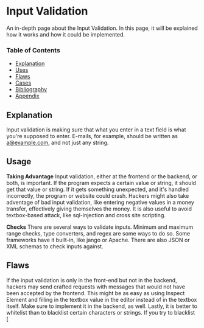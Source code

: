 # Input Validation

An in-depth page about the Input Validation. In this page, it will be explained how it works and how it could be implemented. 

### Table of Contents
- [Explanation](#explanation)
- [Uses](#usage)
- [Flaws](#flaws)
- [Cases](#cases)
- [Bibliography](#bibliography)
- [Appendix](#appendix)

## Explanation 
Input validation is making sure that what you enter in a text field is what you're supposed to enter. E-mails, for example, should be written as a@example.com, and not just any string. 

## Usage
**Taking Advantage**
Input validation, either at the frontend or the backend, or both, is important. If the program expects a certain value or string, it should get that value or string. If it gets something unexpected, and it's handled incorrectly, the program or website could crash. Hackers might also take adventage of bad input validation, like entering negative values in a money transfer, effectively giving themselves the money. It is also useful to avoid textbox-based attack, like sql-injection and cross site scripting. 

**Checks**
There are several ways to validate inputs. Minimum and maximum range checks, type converters, and regex are some ways to do so. Some frameworks have it built-in, like jango or Apache. There are also JSON or XML schemas to check inputs against. 

## Flaws
If the input validation is only in the front-end but not in the backend, hackers may send crafted requests with messages that would not have been accepted by the frontend. This might be as easy as using Inspect Element and filling in the textbox value in the editor instead of in the textbox itself. Make sure to implement it in the backend, as well. Lastly, it is better to whitelist than to blacklist certain characters or strings. If you try to blacklist [<script>] or [1=1] you might end up with XSS anyway because hackers found a way to evade this. Whitelisting will tell the website what is authorized, and by default, anything else won't be authorized. 

## Cases
The cases that are relevant to this best practice

## Bibliography
- [OWASP](https://cheatsheetseries.owasp.org/cheatsheets/Input_Validation_Cheat_Sheet.html)

## Appendix
Any extra pages about this subject.